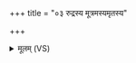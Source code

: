 +++
title = "०३ रुद्रस्य मूत्रमस्यमृतस्य"

+++
<details><summary>मूलम् (VS)</summary>

रु॒द्रस्य॒ मूत्र॑मस्य॒मृत॑स्य॒ नाभिः॑।  
वि॑षाण॒का नाम॒ वा अ॑सि पितॄ॒णां मूला॒दुत्थि॑ता वातीकृत॒नाश॑नी ॥
</details>